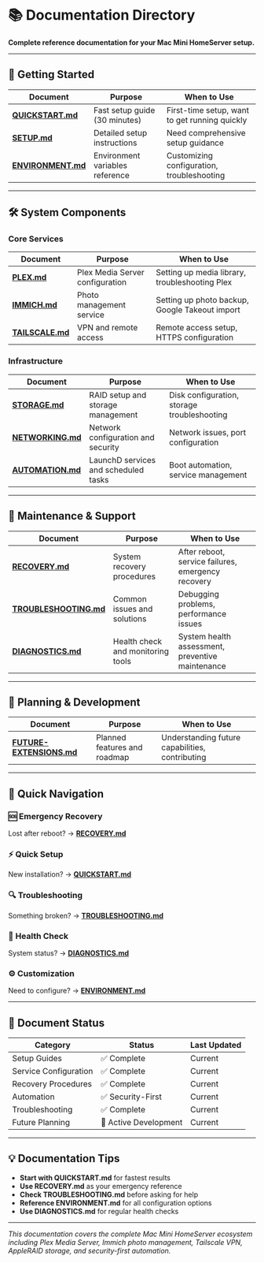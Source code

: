 # 📚 Documentation Directory

**Complete reference documentation for your Mac Mini HomeServer setup.**

---

## 🚀 **Getting Started**

| Document | Purpose | When to Use |
|----------|---------|-------------|
| **[QUICKSTART.md](QUICKSTART.md)** | Fast setup guide (30 minutes) | First-time setup, want to get running quickly |
| **[SETUP.md](SETUP.md)** | Detailed setup instructions | Need comprehensive setup guidance |
| **[ENVIRONMENT.md](ENVIRONMENT.md)** | Environment variables reference | Customizing configuration, troubleshooting |

---

## 🛠️ **System Components**

### Core Services
| Document | Purpose | When to Use |
|----------|---------|-------------|
| **[PLEX.md](PLEX.md)** | Plex Media Server configuration | Setting up media library, troubleshooting Plex |
| **[IMMICH.md](IMMICH.md)** | Photo management service | Setting up photo backup, Google Takeout import |
| **[TAILSCALE.md](TAILSCALE.md)** | VPN and remote access | Remote access setup, HTTPS configuration |

### Infrastructure
| Document | Purpose | When to Use |
|----------|---------|-------------|
| **[STORAGE.md](STORAGE.md)** | RAID setup and storage management | Disk configuration, storage troubleshooting |
| **[NETWORKING.md](NETWORKING.md)** | Network configuration and security | Network issues, port configuration |
| **[AUTOMATION.md](AUTOMATION.md)** | LaunchD services and scheduled tasks | Boot automation, service management |

---

## 🔧 **Maintenance & Support**

| Document | Purpose | When to Use |
|----------|---------|-------------|
| **[RECOVERY.md](RECOVERY.md)** | System recovery procedures | After reboot, service failures, emergency recovery |
| **[TROUBLESHOOTING.md](TROUBLESHOOTING.md)** | Common issues and solutions | Debugging problems, performance issues |
| **[DIAGNOSTICS.md](DIAGNOSTICS.md)** | Health check and monitoring tools | System health assessment, preventive maintenance |

---

## 🔮 **Planning & Development**

| Document | Purpose | When to Use |
|----------|---------|-------------|
| **[FUTURE-EXTENSIONS.md](FUTURE-EXTENSIONS.md)** | Planned features and roadmap | Understanding future capabilities, contributing |

---

## 📖 **Quick Navigation**

### **🆘 Emergency Recovery**
Lost after reboot? → **[RECOVERY.md](RECOVERY.md)**

### **⚡ Quick Setup**
New installation? → **[QUICKSTART.md](QUICKSTART.md)**

### **🔍 Troubleshooting**
Something broken? → **[TROUBLESHOOTING.md](TROUBLESHOOTING.md)**

### **🏥 Health Check**
System status? → **[DIAGNOSTICS.md](DIAGNOSTICS.md)**

### **⚙️ Customization**
Need to configure? → **[ENVIRONMENT.md](ENVIRONMENT.md)**

---

## 🎯 **Document Status**

| Category | Status | Last Updated |
|----------|--------|--------------|
| Setup Guides | ✅ Complete | Current |
| Service Configuration | ✅ Complete | Current |
| Recovery Procedures | ✅ Complete | Current |
| Automation | ✅ Security-First | Current |
| Troubleshooting | ✅ Complete | Current |
| Future Planning | 🔄 Active Development | Current |

---

## 💡 **Documentation Tips**

- **Start with QUICKSTART.md** for fastest results
- **Use RECOVERY.md** as your emergency reference
- **Check TROUBLESHOOTING.md** before asking for help
- **Reference ENVIRONMENT.md** for all configuration options
- **Use DIAGNOSTICS.md** for regular health checks

---

*This documentation covers the complete Mac Mini HomeServer ecosystem including Plex Media Server, Immich photo management, Tailscale VPN, AppleRAID storage, and security-first automation.*